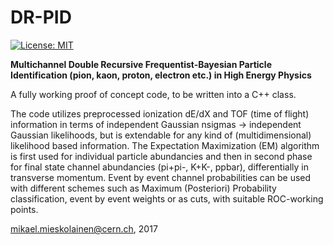 # DR-PID

[![License: MIT](https://img.shields.io/badge/License-MIT-yellow.svg)](https://opensource.org/licenses/MIT)

<b> Multichannel Double Recursive Frequentist-Bayesian Particle Identification (pion, kaon, proton, electron etc.) in High Energy Physics </b>

A fully working proof of concept code, to be written into a C++ class.
<br/>

The code utilizes preprocessed ionization dE/dX and TOF (time of flight) information in terms of independent Gaussian nsigmas -> independent Gaussian likelihoods, but is extendable for any kind of (multidimensional) likelihood based information. The Expectation Maximization (EM) algorithm is first used for individual particle abundancies and then in second phase for final state channel abundancies (pi+pi-, K+K-, ppbar), differentially in transverse momentum. Event by event channel probabilities can be used with different schemes such as Maximum (Posteriori) Probability classification, event by event weights or as cuts, with suitable ROC-working points.


mikael.mieskolainen@cern.ch, 2017
